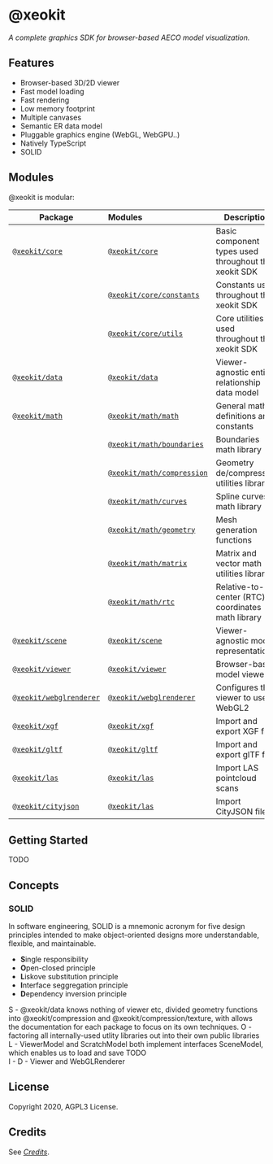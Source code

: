 # @xeokit

*A complete graphics SDK for browser-based AECO model visualization.*

## Features

* Browser-based 3D/2D viewer
* Fast model loading
* Fast rendering
* Low memory footprint
* Multiple canvases
* Semantic ER data model
* Pluggable graphics engine (WebGL, WebGPU..)
* Natively TypeScript
* SOLID

## Modules

@xeokit is modular:

| Package                                                                  | Modules                                                               | Description                                          |
|--------------------------------------------------------------------------|:----------------------------------------------------------------------|------------------------------------------------------|
| [`@xeokit/core`](https://www.npmjs.com/package/@xeokit/core)             | [`@xeokit/core`](./modules/_xeokit_core_components.html)   | Basic component types used throughout the xeokit SDK |
|                                                                          | [`@xeokit/core/constants`](./modules/_xeokit_core_constants.html)     | Constants used throughout the xeokit SDK             |
|                                                                          | [`@xeokit/core/utils`](./modules/_xeokit_core_utils.html)             | Core utilities used throughout the xeokit SDK        |
| [`@xeokit/data`](https://www.npmjs.com/package/@xeokit/data)             | [`@xeokit/data`](./modules/_xeokit_data.html)                         | Viewer-agnostic entity-relationship data model       |
| [`@xeokit/math`](https://www.npmjs.com/package/@xeokit/math)             | [`@xeokit/math/math`](./modules/_xeokit_math_math.html)               | General math definitions and constants               |
|                                                                          | [`@xeokit/math/boundaries`](./modules/_xeokit_math_boundaries.html)   | Boundaries math library                              |
|                                                                          | [`@xeokit/math/compression`](./modules/_xeokit_math_compression.html) | Geometry de/compression utilities library            |
|                                                                          | [`@xeokit/math/curves`](./modules/_xeokit_math_curves.html)           | Spline curves math library                           |
|                                                                          | [`@xeokit/math/geometry`](./modules/_xeokit_math_geometry.html)       | Mesh generation functions                            |
|                                                                          | [`@xeokit/math/matrix`](./modules/_xeokit_math_matrix.html)           | Matrix and vector math utilities library             |
|                                                                          | [`@xeokit/math/rtc`](./modules/_xeokit_math_rtc.html)                 | Relative-to-center (RTC) coordinates math library    |
| [`@xeokit/scene`](https://www.npmjs.com/package/@xeokit/scene) | [`@xeokit/scene`](./modules/_xeokit_model.html)                | Viewer-agnostic model representation                 |
| [`@xeokit/viewer`](https://www.npmjs.com/package/@xeokit/viewer)         | [`@xeokit/viewer`](./modules/_xeokit_viewer.html)                     | Browser-based model viewer                           |
| [`@xeokit/webglrenderer`](https://www.npmjs.com/package/@xeokit/webglrenderer)           | [`@xeokit/webglrenderer`](./modules/_xeokit_webgl.html)                       | Configures the viewer to use WebGL2                  |
| [`@xeokit/xgf`](https://www.npmjs.com/package/@xeokit/xgf)               | [`@xeokit/xgf`](./modules/_xeokit_xgf.html)                           | Import and export XGF files                          |
| [`@xeokit/gltf`](https://www.npmjs.com/package/@xeokit/gltf)             | [`@xeokit/gltf`](./modules/_xeokit_gltf.html)                         | Import and export glTF files                         |
| [`@xeokit/las`](https://www.npmjs.com/package/@xeokit/las)               | [`@xeokit/las`](./modules/_xeokit_las.html)                           | Import LAS pointcloud scans                          |
| [`@xeokit/cityjson`](https://www.npmjs.com/package/@xeokit/cityjson)     | [`@xeokit/las`](./modules/_xeokit_cityjson.html)                      | Import CityJSON files                                |

## Getting Started

TODO

## Concepts

### SOLID

In software engineering, SOLID is a mnemonic acronym for five design principles intended to make object-oriented designs
more understandable, flexible, and maintainable.

* **S**ingle responsibility
* **O**pen-closed principle
* **L**iskove substitution principle
* **I**nterface seggregation principle
* **D**ependency inversion principle

S - @xeokit/data knows nothing of viewer etc, divided geometry functions into @xeokit/compression and @xeokit/compression/texture, with allows the documentation for each package to focus on its own techniques.
O - factoring all internally-used utlity libraries out into their own public libraries
L - ViewerModel and ScratchModel both implement interfaces SceneModel, which enables us to load and save TODO  
I -
D - Viewer and WebGLRenderer

## License

Copyright 2020, AGPL3 License.

## Credits

See [*Credits*](/credits.html).
